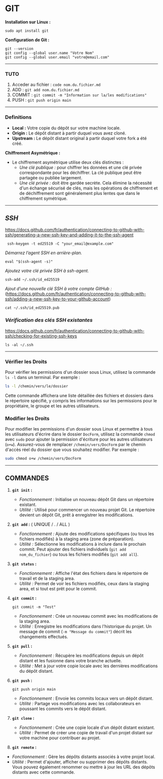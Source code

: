 # GIT

**Installation sur Linux :**
```
sudo apt install git
```

**Configuration de Git :**
```
git --version
git config --global user.name "Votre Nom"
git config --global user.email "votre@email.com"
```
***  
### TUTO

1. Acceder au fichier :
   ```code nom.du.fichier.md```
2. ADD :
   ``` git add nom.du.fichier.md ```
3. COMMIT :
   ```git commit -m "Information sur la/les modifications"```
4. PUSH : 
   ```git push origin main```

***
### Definitions

- **Local :** Votre copie du dépôt sur votre machine locale.
- **Origin :** Le dépôt distant à partir duquel vous avez cloné.
- **Upstream :** Le dépôt distant original à partir duquel votre fork a été créé.

**Chiffrement Asymétrique :**
- Le chiffrement asymétrique utilise deux clés distinctes :
   - *Une clé publique :* pour chiffrer les données et une clé privée correspondante pour les déchiffrer. La clé publique peut être partagée ou publiée largement.
   - *Une clé privée :* doit être gardée secrète. Cela élimine la nécessité d'un échange sécurisé de clés, mais les opérations de chiffrement et de déchiffrement sont généralement plus lentes que dans le chiffrement symétrique.

***
## *SSH*
https://docs.github.com/fr/authentication/connecting-to-github-with-ssh/generating-a-new-ssh-key-and-adding-it-to-the-ssh-agent
```
 ssh-keygen -t ed25519 -C "your_email@example.com"
```

*Démarrez l’agent SSH en arrière-plan.*
```
eval "$(ssh-agent -s)"
```
*Ajoutez votre clé privée SSH à ssh-agent.*
```
ssh-add ~/.ssh/id_ed25519
```
*Ajout d’une nouvelle clé SSH à votre compte GitHub :*
(https://docs.github.com/fr/authentication/connecting-to-github-with-ssh/adding-a-new-ssh-key-to-your-github-account)
```
cat ~/.ssh/id_ed25519.pub
```
### *Vérification des clés SSH existantes*
https://docs.github.com/fr/authentication/connecting-to-github-with-ssh/checking-for-existing-ssh-keys
```
ls -al ~/.ssh
```

***

### Vérifier les Droits

Pour vérifier les permissions d'un dossier sous Linux, utilisez la commande `ls -l` dans un terminal. Par exemple :

```bash
ls -l /chemin/vers/le/dossier
```

Cette commande affichera une liste détaillée des fichiers et dossiers dans le répertoire spécifié, y compris les informations sur les permissions pour le propriétaire, le groupe et les autres utilisateurs.

### Modifier les Droits

Pour modifier les permissions d'un dossier sous Linux et permettre à tous les utilisateurs d'écrire dans le dossier `DocForm`, utilisez la commande `chmod` avec `sudo` pour ajouter la permission d'écriture pour les autres utilisateurs (`o+w`). Assurez-vous de remplacer `/chemin/vers/DocForm` par le chemin d'accès réel du dossier que vous souhaitez modifier. Par exemple :

```bash
sudo chmod o+w /chemin/vers/DocForm
```

***

## COMMANDES

1. **`git init` :**
   - *Fonctionnement :* Initialise un nouveau dépôt Git dans un répertoire existant.
   - *Utilité :* Utilisé pour commencer un nouveau projet Git. Le répertoire devient un dépôt Git, prêt à enregistrer les modifications.

2. **`git add` :** ( UNIQUE / . / ALL )
   - *Fonctionnement :* Ajoute des modifications spécifiques (ou tous les fichiers modifiés) à la staging area (zone de préparation).
   - *Utilité :* Sélectionne les modifications à inclure dans le prochain commit. Peut ajouter des fichiers individuels (`git add nom_du_fichier`) ou tous les fichiers modifiés (`git add all`).

3. **`git status` :**
   - *Fonctionnement :* Affiche l'état des fichiers dans le répertoire de travail et de la staging area.
   - *Utilité :* Permet de voir les fichiers modifiés, ceux dans la staging area, et si tout est prêt pour le commit.

4. **`git commit` :**
      ```
      git commit -m "Test"
      ```
   - *Fonctionnement :* Crée un nouveau commit avec les modifications de la staging area.
   - *Utilité :* Enregistre les modifications dans l'historique du projet. Un message de commit (`-m "Message du commit"`) décrit les changements effectués.

6. **`git pull` :**
   - *Fonctionnement :* Récupère les modifications depuis un dépôt distant et les fusionne dans votre branche actuelle.
   - *Utilité :* Met à jour votre copie locale avec les dernières modifications du dépôt distant.

7. **`git push` :**
      ```
      git push origin main
      ```
   - *Fonctionnement :* Envoie les commits locaux vers un dépôt distant.
   - *Utilité :* Partage vos modifications avec les collaborateurs en poussant les commits vers le dépôt distant.

9. **`git clone` :**
   - *Fonctionnement :* Crée une copie locale d'un dépôt distant existant.
   - *Utilité :* Permet de créer une copie de travail d'un projet distant sur votre machine pour contribuer au projet.

10. **`git remote` :**
   - *Fonctionnement :* Gère les dépôts distants associés à votre projet local.
   - *Utilité :* Permet d'ajouter, afficher ou supprimer des dépôts distants. Vous pouvez également renommer ou mettre à jour les URL des dépôts distants avec cette commande.
